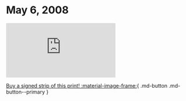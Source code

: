 # May 6, 2008

![](https://www.achewood.com/comic.php?date=05062008)

[Buy a signed strip of this print! :material-image-frame:](https://achewood-holiday-pop-up.myshopify.com/products/strip#05062008){ .md-button .md-button--primary }
